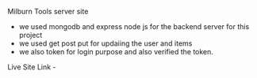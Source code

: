 Milburn Tools server site

- we used mongodb and express node js for the backend server for this project
- we used get post put for updaiing the user and items
- we also token for login purpose and also verified the token.


Live Site Link - 
